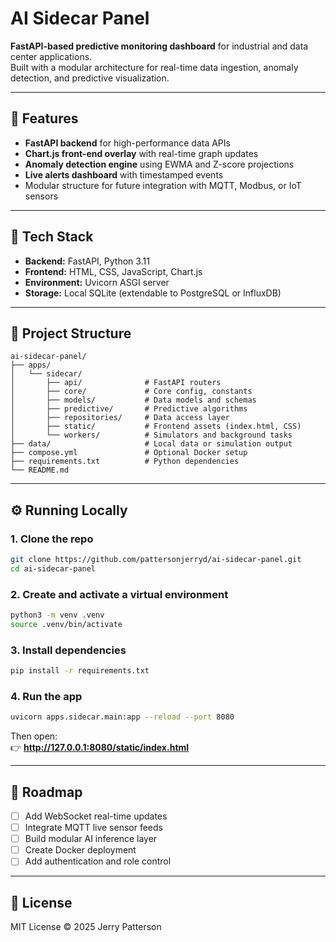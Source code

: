 # AI Sidecar Panel

**FastAPI-based predictive monitoring dashboard** for industrial and data center applications.  
Built with a modular architecture for real-time data ingestion, anomaly detection, and predictive visualization.

---

## 🚀 Features
- **FastAPI backend** for high-performance data APIs  
- **Chart.js front-end overlay** with real-time graph updates  
- **Anomaly detection engine** using EWMA and Z-score projections  
- **Live alerts dashboard** with timestamped events  
- Modular structure for future integration with MQTT, Modbus, or IoT sensors  

---

## 🧠 Tech Stack
- **Backend:** FastAPI, Python 3.11  
- **Frontend:** HTML, CSS, JavaScript, Chart.js  
- **Environment:** Uvicorn ASGI server  
- **Storage:** Local SQLite (extendable to PostgreSQL or InfluxDB)

---

## 🧩 Project Structure
```text
ai-sidecar-panel/
├── apps/
│   └── sidecar/
│       ├── api/              # FastAPI routers
│       ├── core/             # Core config, constants
│       ├── models/           # Data models and schemas
│       ├── predictive/       # Predictive algorithms
│       ├── repositories/     # Data access layer
│       ├── static/           # Frontend assets (index.html, CSS)
│       └── workers/          # Simulators and background tasks
├── data/                     # Local data or simulation output
├── compose.yml               # Optional Docker setup
├── requirements.txt          # Python dependencies
└── README.md
```

---

## ⚙️ Running Locally

### 1. Clone the repo
```bash
git clone https://github.com/pattersonjerryd/ai-sidecar-panel.git
cd ai-sidecar-panel
```

### 2. Create and activate a virtual environment
```bash
python3 -m venv .venv
source .venv/bin/activate
```

### 3. Install dependencies
```bash
pip install -r requirements.txt
```

### 4. Run the app
```bash
uvicorn apps.sidecar.main:app --reload --port 8080
```

Then open:  
👉 **http://127.0.0.1:8080/static/index.html**

---

## 🧠 Roadmap
- [ ] Add WebSocket real-time updates  
- [ ] Integrate MQTT live sensor feeds  
- [ ] Build modular AI inference layer  
- [ ] Create Docker deployment  
- [ ] Add authentication and role control  

---

## 🧾 License
MIT License © 2025 Jerry Patterson
